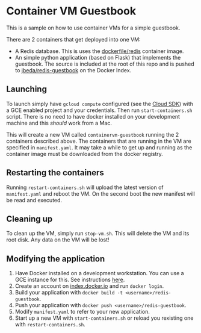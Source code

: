 # Container VM Guestbook

This is a sample on how to use container VMs for a simple guestbook.

There are 2 containers that get deployed into one VM:

  * A Redis database.  This is uses the [dockerfile/redis](https://index.docker.io/u/dockerfile/redis/) container image.
  * An simple python application (based on Flask) that implements the guestbook. The source is included at the root of this repo and is pushed to [jbeda/redis-guestbook](https://index.docker.io/u/jbeda/redis-guestbook/) on the Docker Index.

## Launching
To launch simply have `gcloud compute` configured (see the [Cloud SDK](https://developers.google.com/cloud/sdk/)) with a GCE enabled project and your credentials.  Then run `start-containers.sh` script.  There is no need to have docker installed on your development machine and this *should* work from a Mac.

This will create a new VM called `containervm-guestbook` running the 2 containers described above.  The containers that are running in the VM are specified in `manifest.yaml`.  It may take a while to get up and running as the container image must be downloaded from the docker registry.

## Restarting the containers
Running `restart-containers.sh` will upload the latest version of `manifest.yaml` and reboot the VM.  On the second boot the new manifest will be read and executed.

## Cleaning up
To clean up the VM, simply run `stop-vm.sh`.  This will delete the VM and its root disk.  Any data on the VM will be lost!

## Modifying the application

  1. Have Docker installed on a development workstation.  You can use a GCE instance for this.  See instructions [here](http://docs.docker.io/installation/google/).
  1. Create an account on [index.docker.io](https://index.docker.io) and run `docker login`.
  1. Build your application with `docker build -t <username>/redis-guestbook`.
  1. Push your application with `docker push <username>/redis-guestbook`.
  1. Modify `manifest.yaml` to refer to your new application.
  1. Start up a new VM with `start-containers.sh` or reload you rexisting one with `restart-containers.sh`.
